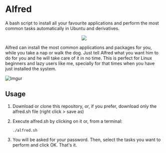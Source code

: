 # Alfred
A bash script to install all your favourite applications and perform the most common tasks automatically in Ubuntu and derivatives.

<p align="center">
  <img src="http://i.imgur.com/vg3T4ul.png">
</p>

Alfred can install the most common applications and packages for you, while you take a nap or walk the dog. Just tell Alfred what you want him to do for you and he will take care of it in no time. This is perfect for Linux beginners and lazy users like me, specially for that times when you have just installed the system. 

![Imgur](http://i.imgur.com/YMDG3B2.png)



## Usage
1. Download or clone this repository, or, if you prefer, download only the alfred.sh file (right click > save as)

2. Execute alfred.sh by clicking on it or, from a terminal:
    ```
    ./alfred.sh
    ```
3. You will be asked for your password. Then, select the tasks you want to perform and click OK. That's it.